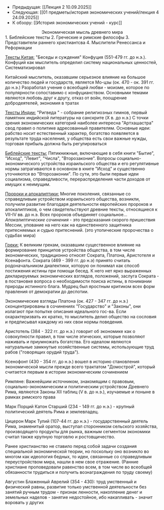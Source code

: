 - Предыдущая: [[Лекция 2 10.09.2025]]
- Следующая: [[01 предметы/история экономических учений/лекция 4 24.09.2025]]
- К обзору: [[История экономических учений - курс]]
<center>Экономическая мысль древнего мира</center>
1. Библейские тексты
2. Греческие и римские философы
3. Представители раннего христиантсва 
4. Мыслители Ренессанса и Реформации

<u>Тексты Китая:</u>
"Беседы и суждения" Конфуция (551-479 гг. до н.э.). Конфуций как мыслитель определил систему национальных ценностей, Систематизировал 

Китайский мыслитель, оказавшим серьезное влияние на большое количество людей и государств, является Мо-цзы (ок. 470 - ок. 391 гг. до н.э.) Разработал учение о всеобщей любви - моизме, которое по популярности сопоставимо с конфуцианством.
 Основными темами являются любовь друг к другу, отказ от войн, поощрение добродеятелей, экономия в тратах

<u>Тексты Индии:</u>
"Ригведа " - собрание религиозных гимнов, первый памятник индийской литературы на санскрите (X в. до н.э.)
С точки зрения экономических категорий наиболее интересна "Артхашастра" свод правил о политике адресованный правителям.
Основные идеи: рабство носит естественный характер, богатство появляется в результате труда населения, у общества есть свои важные нужды, торговая прибыль должна быть регулироваться 

<u>Библейские тексты:</u>
Пятикнижные, включающие в себя книги "Бытие", "Исход", "Левит", "Числа", "Второзаконие". 
Вопросы социально-экономического устройства израильского общества и его регулятивные нормы затрагиваются в основном в книге "Исход" и существенно уточняются во "Второзаконии".
По сути, это были первые идеи социализма, справедливости, перераспределения части доходов от имущих к неимущим.

<u>Пророки и апокалиптики:</u>
Многие поколения, связанные со справедливым устройством израильского общества, возникли, получили развитие благодаря деятельности европейских пророков и апокалиптиков, о чем свидетельствуют древние тексты, относящиеся к VII-IV вв. до н.э.
Всех пророков объединяет социальное...
*Апокалиптические сочинения* - это предсказания скорого пришествия Мессии, упование на него как на единственного защитника притесняемых и судью притеснений. 
(это утопические пророчества о судьбах мира)

<u>Греки:</u>
К великим грекам, оказавшим существенное влияние на формирование принципов устройства общества, в том числе экономических, традиционно относят Сократа, Платона, Аристотеля и Ксенафонта.
Сократа (469 - 399 гг. до н.э) принято считать родоначальником диалектики, которую он понимал как способ постижения истины при помощи бесед. К него нет ярко выраженных декларируемых экономических взглядов, положений, заслуга Сократа - в постановке вопроса о необходимости поиска истины, в понимании природы истинного блага. 
Мудрец был яростным критиком всех форм правления от демократии до деспотии. 

Экономические взгляды Платона (ок. 427 - 347 гг. до н.э.) сконцентрированы в сочинениях "Государство" и "Законы", они излагают при попытке описания идеального гос-ва. Если охарактеризвать их кратко, то мыслитель делил общество на сословия и предписывал каждому из них свои нормы поведения. 

Аристотель (384 - 322 гг. до н.э.) говорит об экономике как о совокупности правил, в том числе этических, которые позволяют наживать и приумножать богатства. Его идеалом являются натуральные замкнутые хозяйственные системы, использующие труд рабов ("говорящих орудий труда").

Ксенофонт (430 - 354 гг. до н.э.) вошел в историю становления экономической мысли прежде всего трактатом "Домострой", который считается первым в истории экономическим сочинением 

Римляне:
Важнейшим источником, знакомящим с правовым, социально-экономическим и политическим устройством Древнего Рима, являются Законы XII таблиц (V в. до н.э.), изучаемые и поныне в рамках римского права 

Марк Порций Катон Старший (234 - 149 гг. до н.э.) - крупный политический деятель Рима и землевладец. 

Цицерон Марк Тулий (107-44 гг. до н.э.) - государственный деятель Рима, знаменитый оратор, выступал сторонником сельского хозяйства, производящего продукты для рынка, важным сегментом экономики считал также крупную торговлю и ростовщичество.

Ранее христианство не ставило перед собой задачи создания специальной экономической теории, но поскольку оно возникло во многом как идеология бедных, то идеи, связанные со справедливым переустройством мира, нашли в нем свое отражение. 
(Ранние христиане проповедовали равенство всем, в том числе во всеобщей обязанности трудиться и получить вознаграждения по труду своему)

Августин Блаженный Аврелий (354 - 430): труд умственный и физический равны, развитие только умственной деятельности без занятий ручным трудом - признак ленности, накопление денег и земельных наделов - занятие недостойное, ибо накапливать - значит воровать у других
